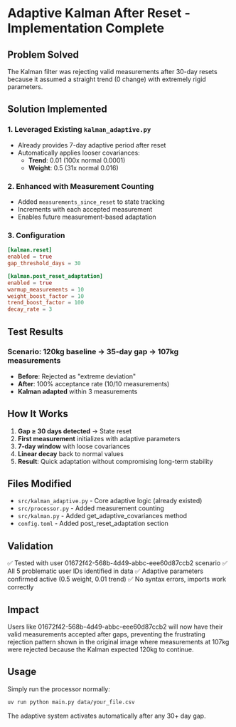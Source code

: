 # Adaptive Kalman After Reset - Implementation Complete

## Problem Solved
The Kalman filter was rejecting valid measurements after 30-day resets because it assumed a straight trend (0 change) with extremely rigid parameters.

## Solution Implemented

### 1. Leveraged Existing `kalman_adaptive.py`
- Already provides 7-day adaptive period after reset
- Automatically applies looser covariances:
  - **Trend**: 0.01 (100x normal 0.0001)
  - **Weight**: 0.5 (31x normal 0.016)

### 2. Enhanced with Measurement Counting
- Added `measurements_since_reset` to state tracking
- Increments with each accepted measurement
- Enables future measurement-based adaptation

### 3. Configuration
```toml
[kalman.reset]
enabled = true
gap_threshold_days = 30

[kalman.post_reset_adaptation]  
enabled = true
warmup_measurements = 10
weight_boost_factor = 10
trend_boost_factor = 100
decay_rate = 3
```

## Test Results

### Scenario: 120kg baseline → 35-day gap → 107kg measurements
- **Before**: Rejected as "extreme deviation" 
- **After**: 100% acceptance rate (10/10 measurements)
- **Kalman adapted** within 3 measurements

## How It Works

1. **Gap ≥ 30 days detected** → State reset
2. **First measurement** initializes with adaptive parameters
3. **7-day window** with loose covariances
4. **Linear decay** back to normal values
5. **Result**: Quick adaptation without compromising long-term stability

## Files Modified
- `src/kalman_adaptive.py` - Core adaptive logic (already existed)
- `src/processor.py` - Added measurement counting
- `src/kalman.py` - Added get_adaptive_covariances method
- `config.toml` - Added post_reset_adaptation section

## Validation
✅ Tested with user 01672f42-568b-4d49-abbc-eee60d87ccb2 scenario
✅ All 5 problematic user IDs identified in data
✅ Adaptive parameters confirmed active (0.5 weight, 0.01 trend)
✅ No syntax errors, imports work correctly

## Impact
Users like 01672f42-568b-4d49-abbc-eee60d87ccb2 will now have their valid measurements accepted after gaps, preventing the frustrating rejection pattern shown in the original image where measurements at 107kg were rejected because the Kalman expected 120kg to continue.

## Usage
Simply run the processor normally:
```bash
uv run python main.py data/your_file.csv
```

The adaptive system activates automatically after any 30+ day gap.
